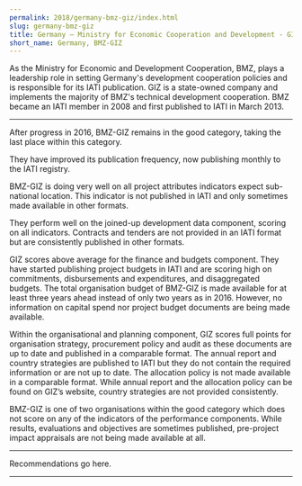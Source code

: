 ```yaml
---
permalink: 2018/germany-bmz-giz/index.html
slug: germany-bmz-giz
title: Germany – Ministry for Economic Cooperation and Development - GIZ (BMZ-GIZ)
short_name: Germany, BMZ-GIZ
---
```


As the Ministry for Economic and Development Cooperation, BMZ, plays a leadership role in setting Germany's development cooperation policies and is responsible for its IATI publication. GIZ is a state-owned company and implements the majority of BMZ's technical development cooperation. BMZ became an IATI member in 2008 and first published to IATI in March 2013. 

---

After progress in 2016, BMZ-GIZ remains in the good category, taking the last place within this category. 

They have improved its publication frequency, now publishing monthly to the IATI registry. 

BMZ-GIZ is doing very well on all project attributes indicators expect sub-national location. This indicator is not published in IATI and only sometimes made available in other formats. 

They perform well on the joined-up development data component, scoring on all indicators. Contracts and tenders are not provided in an IATI format but are consistently published in other formats. 

GIZ scores above average for the finance and budgets component. They have started publishing project budgets in IATI and are scoring high on commitments, disbursements and expenditures, and disaggregated budgets. The total organisation budget of BMZ-GIZ is made available for at least three years ahead instead of only two years as in 2016. However, no information on capital spend nor project budget documents are being made available. 

Within the organisational and planning component, GIZ scores full points for organisation strategy, procurement policy and audit as these documents are up to date and published in a comparable format. The annual report and country strategies are published to IATI but they do not contain the required information or are not up to date. The allocation policy is not made available in a comparable format. While annual report and the allocation policy can be found on GIZ’s website, country strategies are not provided consistently. 

BMZ-GIZ is one of two organisations within the good category which does not score on any of the indicators of the performance components. While results, evaluations and objectives are sometimes published, pre-project impact appraisals are not being made available at all. 


---

Recommendations go here.

---
